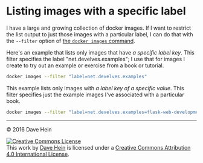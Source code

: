 # Listing images with a specific label

I have a large and growing collection of docker images. If I want to restrict the list output to just those images with a particular label, I can do that with the `--filter` option of [the `docker images` command][images].

[images]: https://docs.docker.com/engine/reference/commandline/images/

Here's an example that lists only images that have _a specific label key_. This filter specifies the label "net.develves.examples"; I use that for images I create to try out an example or exercise from a book or tutorial.

```bash
docker images --filter "label=net.develves.examples"
```

This example lists only images with _a label key of a specific value_. This filter specifies just the example images I've associated with a particular book.

```bash
docker images --filter "label=net.develves.examples=flask-web-development-book"
```

---

&copy; 2016 Dave Hein

<a rel="license" href="http://creativecommons.org/licenses/by/4.0/"><img alt="Creative Commons License" style="border-width:0" src="https://i.creativecommons.org/l/by/4.0/88x31.png" /></a><br />This <span xmlns:dct="http://purl.org/dc/terms/" href="http://purl.org/dc/dcmitype/Text" rel="dct:type">work</span> by <a xmlns:cc="http://creativecommons.org/ns#" href="https://github.com/JeNeSuisPasDave/til" property="cc:attributionName" rel="cc:attributionURL">Dave Hein</a> is licensed under a <a rel="license" href="http://creativecommons.org/licenses/by/4.0/">Creative Commons Attribution 4.0 International License</a>.
